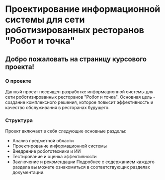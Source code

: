 # Проектирование информационной системы для сети роботизированных ресторанов "Робот и точка"

## Добро пожаловать на страницу курсового проекта!
### О проекте
Данный проект посвящен разработке информационной системы для сети роботизированных ресторанов "Робот и точка". Основная цель - создание комплексного решения, которое повысит эффективность и качество обслуживания в ресторанах будущего.
### Структура
Проект включает в себя следующие основные разделы:
- Анализ предметной области
- Проектирование информационной системы
- Внедрение робототехники и ИИ
- Тестирование и оценка эффективности
- Заключение и рекомендации
Подробнее с содержанием каждого раздела вы можете ознакомиться в соответствующих разделах документации.
